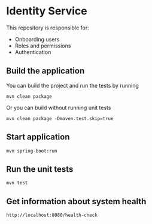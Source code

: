 # Identity Service
This repository is responsible for:
* Onboarding users
* Roles and permissions
* Authentication

## Build the application
You can build the project and run the tests by running
```shell
mvn clean package
```

Or you can build without running unit tests
```shell 
mvn clean package -Dmaven.test.skip=true
```

## Start application
```shell
mvn spring-boot:run
```

## Run the unit tests
```shell
mvn test
```
## Get information about system health
```
http://localhost:8080/health-check
```
